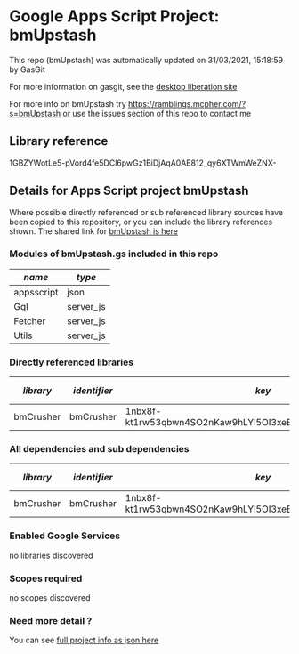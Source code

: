 # Google Apps Script Project: bmUpstash
This repo (bmUpstash) was automatically updated on 31/03/2021, 15:18:59 by GasGit

For more information on gasgit, see the [desktop liberation site](https://ramblings.mcpher.com/drive-sdk-and-github/migrategasgit/ "desktop liberation")

For more info on bmUpstash try https://ramblings.mcpher.com/?s=bmUpstash or use the issues section of this repo to contact me
## Library reference
1GBZYWotLe5-pVord4fe5DCl6pwGz1BiDjAqA0AE812_qy6XTWmWeZNX-


## Details for Apps Script project bmUpstash
Where possible directly referenced or sub referenced library sources have been copied to this repository, or you can include the library references shown. 
The shared link for [bmUpstash is here](https://script.google.com/d/1GBZYWotLe5-pVord4fe5DCl6pwGz1BiDjAqA0AE812_qy6XTWmWeZNX-/edit?usp=sharing "open in the GAS IDE")

### Modules of bmUpstash.gs included in this repo
*name*|*type*
--- | --- 
appsscript| json
Gql| server_js
Fetcher| server_js
Utils| server_js
### Directly referenced libraries
*library*|*identifier*|*key*|*version*|*dev mode*|*source*|
--- | --- | --- | --- | --- | --- 
bmCrusher| bmCrusher|1nbx8f-kt1rw53qbwn4SO2nKaw9hLYl5OI3xeBgkBC7bpEdWKIPBDkVG0|6|no|[here](libraries/bmCrusher "library source")
### All dependencies and sub dependencies
*library*|*identifier*|*key*|*version*|*dev mode*|*source*|
--- | --- | --- | --- | --- | --- 
bmCrusher| bmCrusher|1nbx8f-kt1rw53qbwn4SO2nKaw9hLYl5OI3xeBgkBC7bpEdWKIPBDkVG0|6|no|[here](libraries/bmCrusher "library source")
### Enabled Google Services
no libraries discovered
### Scopes required
no scopes discovered
### Need more detail ?
You can see [full project info as json here](info.json)
